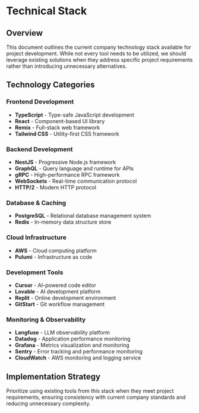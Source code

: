 # Technical Stack

## Overview
This document outlines the current company technology stack available for project development. While not every tool needs to be utilized, we should leverage existing solutions when they address specific project requirements rather than introducing unnecessary alternatives.

## Technology Categories

### Frontend Development
- **TypeScript** - Type-safe JavaScript development
- **React** - Component-based UI library
- **Remix** - Full-stack web framework
- **Tailwind CSS** - Utility-first CSS framework

### Backend Development
- **NestJS** - Progressive Node.js framework
- **GraphQL** - Query language and runtime for APIs
- **gRPC** - High-performance RPC framework
- **WebSockets** - Real-time communication protocol
- **HTTP/2** - Modern HTTP protocol

### Database & Caching
- **PostgreSQL** - Relational database management system
- **Redis** - In-memory data structure store

### Cloud Infrastructure
- **AWS** - Cloud computing platform
- **Pulumi** - Infrastructure as code

### Development Tools
- **Cursor** - AI-powered code editor
- **Lovable** - AI development platform
- **Replit** - Online development environment
- **GitStart** - Git workflow management

### Monitoring & Observability
- **Langfuse** - LLM observability platform
- **Datadog** - Application performance monitoring
- **Grafana** - Metrics visualization and monitoring
- **Sentry** - Error tracking and performance monitoring
- **CloudWatch** - AWS monitoring and logging service

## Implementation Strategy
Prioritize using existing tools from this stack when they meet project requirements, ensuring consistency with current company standards and reducing unnecessary complexity.